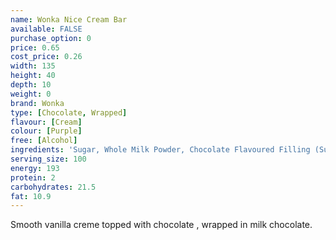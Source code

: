 ```yaml
---
name: Wonka Nice Cream Bar
available: FALSE
purchase_option: 0
price: 0.65
cost_price: 0.26
width: 135
height: 40
depth: 10
weight: 0
brand: Wonka
type: [Chocolate, Wrapped]
flavour: [Cream]
colour: [Purple]
free: [Alcohol]
ingredients: 'Sugar, Whole Milk Powder, Chocolate Flavoured Filling (Sugar, Glucose Syrup, Water, Caramelised Sugar Syrup, Fat-Reduced Cocoa Powder, Humectant: Glycerol; Butter, Stabiliser: Carrageenan; Salt, Emulsifiers: Mono- and Di-glycerides of Fatty Acids, Sunflower Lecithin; Citric Acid, Acidity Regulator: Sodium Citrates; Natural Vanilla Flavouring), Vegetable Fat, Cocoa Butter, Cocoa Mass, Vegetable Fat, Whey Powder, Milk Fat, Lactose, Emulsifier (Sunflower Lecithin), Vanilla Seeds, Flavourings, Colour (Curcumin). Milk Chocolate contains Milk Solids 14% and Vegetable Fat in addition to Cocoa Butter.'
serving_size: 100
energy: 193
protein: 2
carbohydrates: 21.5
fat: 10.9
---
```

Smooth vanilla creme topped with chocolate , wrapped in milk chocolate.